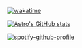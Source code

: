 [![wakatime](https://wakatime.com/badge/user/daab2500-5508-44c2-9a15-c2458e9e78d5.svg)](https://wakatime.com/@daab2500-5508-44c2-9a15-c2458e9e78d5)

[![Astro's GitHub stats](https://github-readme-stats.vercel.app/api?username=sonicpanther101&show_icons=true&count_private=true&theme=dark)](https://github.com/anuraghazra/github-readme-stats)

[![spotify-github-profile](https://spotify-github-profile.kittinanx.com/api/view?uid=gntbt&cover_image=true&theme=novatorem&show_offline=false&background_color=121212&interchange=true&bar_color_cover=true)](https://spotify-github-profile.kittinanx.com/api/view?uid=gntbt&redirect=true)
